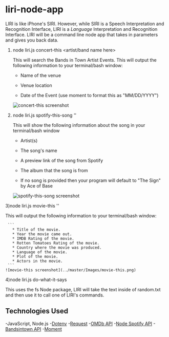 # liri-node-app
LIRI is like iPhone's SIRI. However, while SIRI is a Speech Interpretation and Recognition Interface, LIRI is a _Language_ Interpretation and Recognition Interface. LIRI will be a command line node app that takes in parameters and gives you back data.

1) node liri.js concert-this <artist/band name here>

   This will search the Bands in Town Artist Events. This will output the following information to your terminal/bash window:

     * Name of the venue

     * Venue location

     * Date of the Event (use moment to format this as "MM/DD/YYYY")
     
     ![concert-this screenshot](../master/Images/concert-this.png)

2) node liri.js spotify-this-song '<song name here>'

   This will show the following information about the song in your terminal/bash window

     * Artist(s)

     * The song's name

     * A preview link of the song from Spotify

     * The album that the song is from

   * If no song is provided then your program will default to "The Sign" by Ace of Base

   ![spotify-this-song screenshot](../master/Images/spotify-this-song.png)

3)node liri.js movie-this '<movie name here>'

   This will output the following information to your terminal/bash window:

     ```
       * Title of the movie.
       * Year the movie came out.
       * IMDB Rating of the movie.
       * Rotten Tomatoes Rating of the movie.
       * Country where the movie was produced.
       * Language of the movie.
       * Plot of the movie.
       * Actors in the movie.
     ```
    ![movie-this screenshot](../master/Images/movie-this.png)

4)node liri.js do-what-it-says

This uses the fs Node package, LIRI will take the text inside of random.txt and then use it to call one of LIRI's commands.

## Technologies Used
-JavaScript, Node.js
-[Dotenv](https://www.npmjs.com/package/dotenv)
-[Request](https://www.npmjs.com/package/request)
-[OMDb API](http://www.omdbapi.com/)
-[Node Spotify API](https://www.npmjs.com/package/node-spotify-api)
-[Bandsintown API](http://www.artists.bandsintown.com/bandsintown-api) 
-[Moment](https://www.npmjs.com/package/moment)
